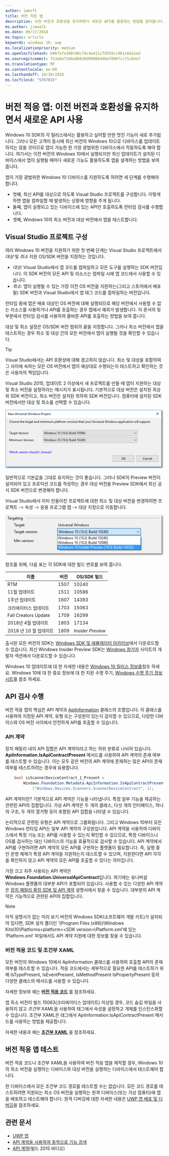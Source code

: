 ```yaml
---
author: jwmsft
title: 버전 적응 앱
description: 이전 버전과 호환성을 유지하면서 새로운 API를 활용하는 방법을 알아봅니다.
ms.author: jimwalk
ms.date: 09/17/2018
ms.topic: article
keywords: windows 10, uwp
ms.localizationpriority: medium
ms.openlocfilehash: b96fafe380c08c74c4e411c7d559cc961c6da1ed
ms.sourcegitcommit: 753e0a7160a88830d9908b446ef0907cc71c64e7
ms.translationtype: MT
ms.contentlocale: ko-KR
ms.lasthandoff: 10/30/2018
ms.locfileid: "5767015"
---
```

# <a name="version-adaptive-apps-use-new-apis-while-maintaining-compatibility-with-previous-versions"></a>버전 적응 앱: 이전 버전과 호환성을 유지하면서 새로운 API 사용

Windows 10 SDK의 각 릴리스에서는 활용하고 싶어할 만한 멋진 기능이 새로 추가됩니다. 그러나 모든 고객이 동시에 최신 버전의 Windows 10으로 디바이스를 업데이트하지는 않을 것이므로 앱이 가능한 한 가장 광범위한 디바이스에서 작동하도록 해야 합니다. 여기서는 이전 버전의 Windows 10에서 실행되지만 최신 업데이트가 설치된 디바이스에서 앱이 실행될 때마다 새로운 기능도 활용하도록 앱을 설계하는 방법을 보여 줍니다.

앱이 가장 광범위한 Windows 10 디바이스를 지원하도록 하려면 세 단계를 수행해야 합니다.

- 첫째, 최신 API를 대상으로 하도록 Visual Studio 프로젝트를 구성합니다. 이렇게 하면 앱을 컴파일할 때 발생하는 상황에 영향을 주게 됩니다.
- 둘째, 앱이 실행되고 있는 디바이스에 있는 API만 호출하도록 런타임 검사를 수행합니다.
- 셋째, Windows 10의 최소 버전과 대상 버전에서 앱을 테스트합니다.

## <a name="configure-your-visual-studio-project"></a>Visual Studio 프로젝트 구성

여러 Windows 10 버전을 지원하기 위한 첫 번째 단계는 Visual Studio 프로젝트에서 *대상* 및 *최소* 지원 OS/SDK 버전을 지정하는 것입니다.

- *대상*: Visual Studio에서 앱 코드를 컴파일하고 모든 도구를 실행하는 SDK 버전입니다. 이 SDK 버전의 모든 API 및 리소스는 컴파일 시에 앱 코드에서 사용할 수 있습니다.
- *최소*: 앱이 실행될 수 있는 가장 이전 OS 버전을 지원하는(그리고 스토어에서 배포될) SDK 버전과 Visual Studio에서 앱 태그 코드를 컴파일하는 버전입니다. 

런타임 중에 앱은 배포 대상인 OS 버전에 대해 실행되므로 해당 버전에서 사용할 수 없는 리소스를 사용하거나 API를 호출하는 경우 앱에서 예외가 발생합니다. 이 문서의 뒷부분에서 런타임 검사를 사용하여 올바른 API를 호출하는 방법을 보여 줍니다.

대상 및 최소 설정은 OS/SDK 버전 범위의 끝을 지정합니다. 그러나 최소 버전에서 앱을 테스트하는 경우 최소 및 대상 간의 모든 버전에서 앱이 실행될 것을 확인할 수 있습니다.

> [!TIP]
> Visual Studio에서는 API 호환성에 대해 경고하지 않습니다. 최소 및 대상을 포함하여 그 사이에 속하는 모든 OS 버전에서 앱이 예상대로 수행되는지 테스트하고 확인하는 것은 사용자의 책임입니다.

Visual Studio 2015, 업데이트 2 이상에서 새 프로젝트를 만들 때 앱이 지원하는 대상 및 최소 버전을 설정하라는 메시지가 표시됩니다. 기본적으로 대상 버전은 설치된 최상위 SDK 버전이고, 최소 버전은 설치된 최하위 SDK 버전입니다. 컴퓨터에 설치된 SDK 버전에서만 대상 및 최소를 선택할 수 있습니다. 

![Visual Studio에서 대상 SDK 설정](images/vs-target-sdk-1.png)

일반적으로 기본값을 그대로 유지하는 것이 좋습니다. 그러나 SDK의 Preview 버전이 설치되어 있고 프로덕션 코드를 작성하는 경우 대상 버전을 Preview SDK에서 최신 공식 SDK 버전으로 변경해야 합니다. 

Visual Studio에서 이미 만들어진 프로젝트에 대한 최소 및 대상 버전을 변경하려면 프로젝트 -&gt; 속성 -&gt; 응용 프로그램 탭 -&gt; 대상 지정으로 이동합니다.

![Visual Studio에서 대상 SDK 변경](images/vs-target-sdk-2.png)

참조를 위해, 다음 표는 각 SDK에 대한 빌드 번호를 보여 줍니다.

| 이름 | 버전 | OS/SDK 빌드 |
| ---- | ---- | ---- |
| RTM | 1507 | 10240 |
| 11월 업데이트 | 1511 | 10586 |
| 1주년 업데이트 | 1607 | 14393 |
| 크리에이터스 업데이트 | 1703 | 15063 |
| Fall Creators Update | 1709 | 16299 |
| 2018년 4월 업데이트 | 1803 | 17134 |
| 2018 년 10 월 업데이트 | 1809 | _Insider Preview_ |

출시된 모든 버전의 SDK는 [Windows SDK 및 에뮬레이터 아카이브](https://developer.microsoft.com/downloads/sdk-archive)에서 다운로드할 수 있습니다. 최신 Windows Insider Preview SDK는 [Windows 참가자](https://insider.windows.com/Home/BuildWithWindows) 사이트의 개발자 섹션에서 다운로드할 수 있습니다.

 Windows 10 업데이트에 대 한 자세한 내용은 [Windows 10 릴리스 정보를](https://technet.microsoft.com/windows/release-info)참조 하세요. Windows 10에 대 한 중요 정보에 대 한 지원 수명 주기, [Windows 수명 주기 정보 시트](https://support.microsoft.com/help/13853/windows-lifecycle-fact-sheet)를 참조 하세요.

## <a name="perform-api-checks"></a>API 검사 수행

버전 적응 앱의 핵심은 API 계약과 [ApiInformation](https://docs.microsoft.com/uwp/api/windows.foundation.metadata.apiinformation) 클래스의 조합입니다. 이 클래스를 사용하여 지정된 API 계약, 유형 또는 구성원이 있는지 감지할 수 있으므로, 다양한 디바이스와 OS 버전 사이에서 안전하게 API를 호출할 수 있습니다.

### <a name="api-contracts"></a>API 계약

장치 패밀리 내의 API 집합은 API 계약이라고 하는 하위 분류로 나뉘어 있습니다. **ApiInformation.IsApiContractPresent** 메서드를 사용하여 API 계약의 존재 여부를 테스트할 수 있습니다. 이는 모두 같은 버전의 API 계약에 존재하는 많은 API의 존재 여부를 테스트하려는 경우에 유용합니다.

```csharp
    bool isScannerDeviceContract_1_Present =
        Windows.Foundation.Metadata.ApiInformation.IsApiContractPresent
            ("Windows.Devices.Scanners.ScannerDeviceContract", 1);
```

API 계약이란? 기본적으로 API 계약은 기능을 나타냅니다. 특정 일부 기능을 제공하는 관련된 API의 집합입니다. 가상 API 계약은 두 개의 클래스, 다섯 개의 인터페이스, 하나의 구조, 두 개의 열거형 등이 포함된 API 집합을 나타낼 수 있습니다.

논리적으로 관련된 유형은 API 계약으로 그룹화됩니다. 그리고 Windows 10부터 모든 Windows 런타임 API는 일부 API 계약의 구성원입니다. API 계약을 사용하여 디바이스에서 특정 기능 또는 API를 사용할 수 있는지 확인할 수 있으므로, 특정 디바이스나 OS를 검사하는 대신 디바이스의 기능을 효율적으로 검사할 수 있습니다. API 계약에서 API를 구현하려면 API 계약의 모든 API를 구현하는 플랫폼이 필요합니다. 즉, 실행 중인 운영 체제가 특정 API 계약을 지원하는지 테스트할 수 있으며, 지원한다면 API 각각을 확인하지 않고 API 계약의 모든 API를 호출할 수 있다는 의미입니다.

가장 크고 자주 사용되는 API 계약은 **Windows.Foundation.UniversalApiContract**입니다. 여기에는 유니버설 Windows 플랫폼의 대부분 API가 포함되어 있습니다. 사용할 수 있는 다양한 API 계약은 [장치 패밀리 확장 SDK 및 API 계약](https://docs.microsoft.com/uwp/extension-sdks/) 설명서에서 찾을 수 있습니다. 대부분의 API 계약은 기능적으로 관련된 API의 집합입니다.

> [!NOTE]
> 아직 설명서가 없는 미리 보기 버전의 Windows SDK(소프트웨어 개발 키트)가 설치되어 있다면, SDK 설치 폴더인 ‘\(Program Files (x86))\Windows Kits\10\Platforms\<platform>\<SDK version>\Platform.xml’에 있는 ‘Platform.xml’ 파일에서도 API 계약 지원에 대한 정보를 찾을 수 있습니다.

### <a name="version-adaptive-code-and-conditional-xaml"></a>버전 적응 코드 및 조건부 XAML

모든 버전의 Windows 10에서 ApiInformation 클래스를 사용하여 호출할 API의 존재 여부를 테스트할 수 있습니다. 적응 코드에서는 세부적으로 필요한 API를 테스트하기 위해 IsTypePresent, IsEventPresent, IsMethodPresent IsPropertyPresent 등의 다양한 클래스의 메서드를 사용할 수 있습니다.

자세한 정보와 예는 **[버전 적응 코드](version-adaptive-code.md)** 를 참조하세요.

앱 최소 버전이 빌드 15063(크리에이터스 업데이트) 이상일 경우, 코드 숨김 파일을 사용하지 않고 *조건부 XAML*을 사용하여 태그에서 속성을 설정하고 개체를 인스턴스화할 수 있습니다. 조건부 XAML은 태그에서 ApiInformation.IsApiContractPresent 메서드를 사용하는 방법을 제공합니다.

자세한 내용과 예는 **[조건부 XAML](conditional-xaml.md)** 을 참조하세요.

## <a name="test-your-version-adaptive-app"></a>버전 적응 앱 테스트

버전 적응 코드나 조건부 XAML을 사용하여 버전 적응 앱을 제작할 경우, Windows 10의 최소 버전을 실행하는 디바이스와 대상 버전을 실행하는 디바이스에서 테스트해야 합니다.

한 디바이스에서 모든 조건부 코드 경로를 테스트할 수는 없습니다. 모든 코드 경로를 테스트하려면 지원되는 최소 OS 버전을 실행하는 원격 디바이스(또는 가상 컴퓨터)에 앱을 배포하고 테스트해야 합니다.
원격 디버깅에 대한 자세한 내용은 [UWP 앱 배포 및 디버깅](deploying-and-debugging-uwp-apps.md)을 참조하세요.

## <a name="related-articles"></a>관련 문서

- [UWP 앱](https://docs.microsoft.com/windows/uwp/get-started/universal-application-platform-guide)
- [API 계약을 사용하여 동적으로 기능 검색](https://blogs.windows.com/buildingapps/2015/09/15/dynamically-detecting-features-with-api-contracts-10-by-10/)
- [API 계약](https://channel9.msdn.com/Events/Build/2015/3-733)(빌드 2015 비디오)